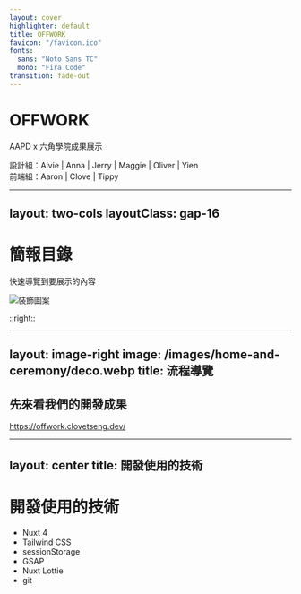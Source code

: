 ```yaml
---
layout: cover
highlighter: default
title: OFFWORK
favicon: "/favicon.ico"
fonts:
  sans: "Noto Sans TC"
  mono: "Fira Code"
transition: fade-out
---
```


<div class="flex flex-col items-center">
  <h1 class="text-5xl font-extrabold text-[#A4CD44]">OFFWORK</h1>
  <p class="text-lg">AAPD x 六角學院成果展示</p>
  設計組：Alvie | Anna | Jerry | Maggie | Oliver | Yien<br />
  前端組：Aaron | Clove | Tippy
</div>

---
layout: two-cols
layoutClass: gap-16
---

# 簡報目錄

快速導覽到要展示的內容

<img src="/images/toc-deco.webp" alt="裝飾圖案" class="max-w-80" />

::right::

<Toc text-lg minDepth="1" maxDepth="2" />

---
layout: image-right
image: /images/home-and-ceremony/deco.webp
title: 流程導覽
---

<h2 class="text-5xl font-extrabold text-[#A4CD44]">先來看我們的開發成果</h2>
<a href="https://offwork.clovetseng.dev/" target="_blank">https://offwork.clovetseng.dev/</a>

---
layout: center
title: 開發使用的技術
---

<div class="flex flex-col items-center">
  <h1 class="text-5xl font-extrabold text-[#A4CD44]">開發使用的技術</h1>
  <ul class="text-lg">
    <li>Nuxt 4</li>
    <li>Tailwind CSS</li>
    <li>sessionStorage</li>
    <li>GSAP</li>
    <li>Nuxt Lottie</li>
    <li>git</li>
  </ul>
</div>
